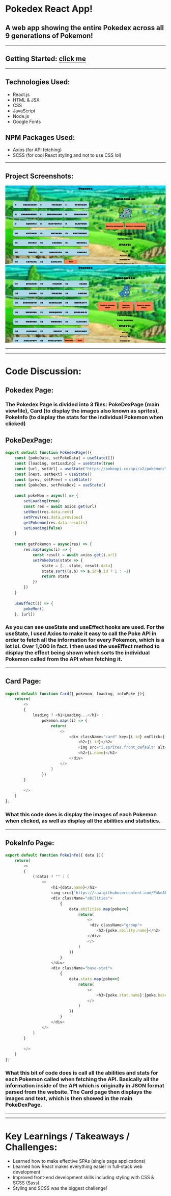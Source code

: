 # Pokedex React App!

## A web app showing the entire Pokedex across all 9 generations of Pokemon! 

--- 

## Getting Started: [click me](https://pokedex-reactjs-app.netlify.app/)

---

## Technologies Used: 
* React.js 
* HTML & JSX
* CSS 
* JavaScript
* Node.js 
* Google Fonts 

## NPM Packages Used: 
* Axios (for API fetching)
* SCSS (for cool React styling and not to use CSS lol)

---

## Project Screenshots: 
![poke](/public/1.png)
![poke](/public/2.png)

---

---

# Code Discussion: 

## Pokedex Page:

### The Pokedex Page is divided into 3 files: PokeDexPage (main viewfile), Card (to display the images also known as sprites), PokeInfo (to display the stats for the individual Pokemon when clicked)

## PokeDexPage: 
```JavaScript
export default function PokedexPage(){
    const [pokeData, setPokeData] = useState([])
    const [loading, setLoading] = useState(true)
    const [url, setUrl] = useState("https://pokeapi.co/api/v2/pokemon/")
    const [next, setNext] = useState()
    const [prev, setPrev] = useState()
    const [pokeDex, setPokeDex] = useState()

    const pokeMon = async() => {
        setLoading(true)
        const res = await axios.get(url)
        setNext(res.data.next)
        setPrev(res.data.previous)
        getPokemon(res.data.results)
        setLoading(false)
    }

    const getPokemon = async(res) => {
        res.map(async(i) => {
            const result = await axios.get(i.url)
            setPokeData(state => {
                state = [...state, result.data]
                state.sort((a,b) => a.id>b.id ? 1 : -1)
                return state 
            })
        })
    }

    useEffect(() => {
        pokeMon()
    }, [url])
```
### As you can see useState and useEffect hooks are used. For the useState, I used Axios to make it easy to call the Poke API in order to fetch all the information for every Pokemon, which is a lot lol. Over 1,000 in fact. I then used the useEffect method to display the effect being shown which sorts the individual Pokemon called from the API when fetching it. 
---
## Card Page: 
```JavaScript
export default function Card({ pokemon, loading, infoPoke }){
    return(
        <>
        {
            loading ? <h1>Loading...</h1> : 
                pokemon.map((i) => {
                    return(
                        <>
                            <div className="card" key={i.id} onClick={()=>infoPoke(i)}>
                                <h2>{i.id}</h2>
                                <img src="i.sprites.front_default" alt="" />
                                <h2>{i.name}</h2>
                            </div>
                        </>
                    )
                })
        }

        </>
    )
};
```
### What this code does is display the images of each Pokemon when clicked, as well as display all the abilities and statistics. 
---
## PokeInfo Page: 
```JavaScript
export default function PokeInfo({ data }){
    return(
        <>
        {
            (!data) ? "" : (
                <>
                    <h1>{data.name}</h1>
                    <img src={`https://raw.githubusercontent.com/PokeAPI/sprites/master/sprites/pokemon/other/dream-world/${data.id}.svg`} alt="" />
                    <div className="abilities">
                        {
                            data.abilities.map(poke=>{
                                return(
                                    <>
                                     <div className="group">
                                        <h2>{poke.ability.name}</h2>
                                    </div>
                                    </>
                                )
                            })
                        }
                    </div>
                    <div className="base-stat">
                        {
                            data.stats.map(poke=>{
                                return(
                                    <>
                                        <h3>{poke.stat.name}:{poke.base_stat}</h3>
                                    </>
                                )
                            })
                        }
                    </div>
                </>
            )
        }

        </>
    )
};
```
### What this bit of code does is call all the abilities and stats for each Pokemon called when fetching the API. Basically all the information inside of the API which is originally in JSON format parsed from the website. The Card page then displays the images and text, which is then showed in the main PokeDexPage. 

--- 

---

# Key Learnings / Takeaways / Challenges: 
* Learned how to make effective SPAs (single page applications)
* Learned how React makes everything easier in full-stack web development
* Improved front-end development skills including styling with CSS & SCSS (Sass)
* Styling and SCSS was the biggest challenge! 